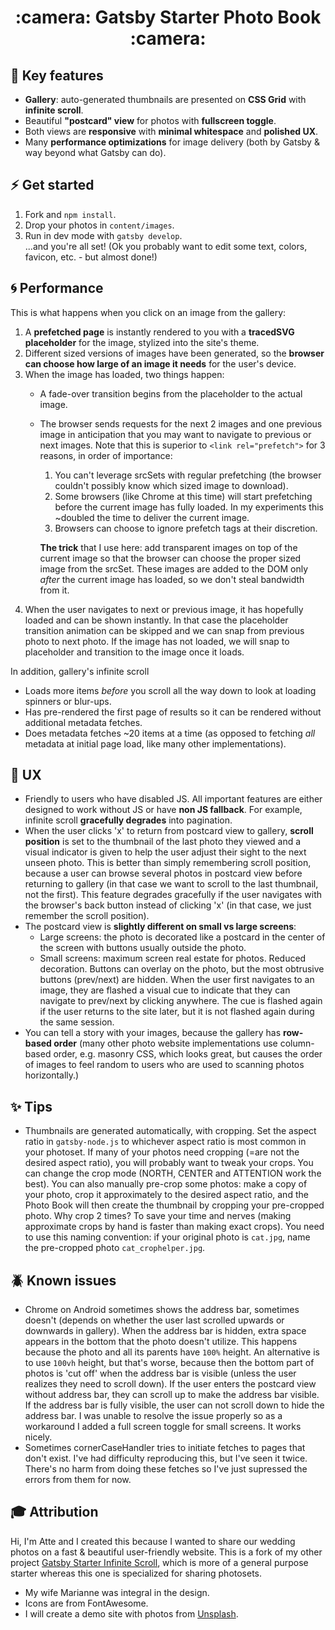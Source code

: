 <h1 align="center">
  :camera: Gatsby Starter Photo Book :camera:
</h1>

## :notebook: Key features

- **Gallery**: auto-generated thumbnails are presented on **CSS Grid** with **infinite scroll**.
- Beautiful **"postcard" view** for photos with **fullscreen toggle**.
- Both views are **responsive** with **minimal whitespace** and **polished UX**.
- Many **performance optimizations** for image delivery (both by Gatsby & way beyond what Gatsby can do).

## :zap: Get started

1. Fork and `npm install`.
2. Drop your photos in `content/images`.
3. Run in dev mode with `gatsby develop`.  
...and you're all set! (Ok you probably want to edit some text, colors, favicon, etc. - but almost done!)

## :cyclone: Performance

This is what happens when you click on an image from the gallery:
1. A **prefetched page** is instantly rendered to you with a **tracedSVG placeholder** for the image, stylized into the site's theme.
2. Different sized versions of images have been generated, so the **browser can choose how large of an image it needs** for the user's device.
3. When the image has loaded, two things happen:
    - A fade-over transition begins from the placeholder to the actual image.
    - The browser sends requests for the next 2 images and one previous image in anticipation that you may want to navigate to previous or next images. Note that this is superior to `<link rel="prefetch">` for 3 reasons, in order of importance:
        1. You can't leverage srcSets with regular prefetching (the browser couldn't possibly know which sized image to download).
        2. Some browsers (like Chrome at this time) will start prefetching before the current image has fully loaded. In my experiments this ~doubled the time to deliver the current image.
        3. Browsers can choose to ignore prefetch tags at their discretion.
      
      **The trick** that I use here: add transparent images on top of the current image so that the browser can choose the proper sized image from the srcSet. These images are added to the DOM only _after_ the current image has loaded, so we don't steal bandwidth from it.
4. When the user navigates to next or previous image, it has hopefully loaded and can be shown instantly. In that case the placeholder transition animation can be skipped and we can snap from previous photo to next photo. If the image has not loaded, we will snap to placeholder and transition to the image once it loads.

In addition, gallery's infinite scroll
- Loads more items _before_ you scroll all the way down to look at loading spinners or blur-ups.
- Has pre-rendered the first page of results so it can be rendered without additional metadata fetches.
- Does metadata fetches ~20 items at a time (as opposed to fetching _all_ metadata at initial page load, like many other implementations).

## :gem: UX

- Friendly to users who have disabled JS. All important features are either designed to work without JS or have **non JS fallback**. For example, infinite scroll **gracefully degrades** into pagination.
- When the user clicks 'x' to return from postcard view to gallery, **scroll position** is set to the thumbnail of the last photo they viewed and a visual indicator is given to help the user adjust their sight to the next unseen photo. This is better than simply remembering scroll position, because a user can browse several photos in postcard view before returning to gallery (in that case we want to scroll to the last thumbnail, not the first). This feature degrades gracefully if the user navigates with the browser's back button instead of clicking 'x' (in that case, we just remember the scroll position).
- The postcard view is **slightly different on small vs large screens**:
    - Large screens: the photo is decorated like a postcard in the center of the screen with buttons usually outside the photo.
    - Small screens: maximum screen real estate for photos. Reduced decoration. Buttons can overlay on the photo, but the most obtrusive buttons (prev/next) are hidden. When the user first navigates to an image, they are flashed a visual cue to indicate that they can navigate to prev/next by clicking anywhere. The cue is flashed again if the user returns to the site later, but it is not flashed again during the same session.
- You can tell a story with your images, because the gallery has **row-based order** (many other photo website implementations use column-based order, e.g. masonry CSS, which looks great, but causes the order of images to feel random to users who are used to scanning photos horizontally.)

## :sparkles: Tips

- Thumbnails are generated automatically, with cropping. Set the aspect ratio in `gatsby-node.js` to whichever aspect ratio is most common in your photoset. If many of your photos need cropping (=are not the desired aspect ratio), you will probably want to tweak your crops. You can change the crop mode (NORTH, CENTER and ATTENTION work the best). You can also manually pre-crop some photos: make a copy of your photo, crop it approximately to the desired aspect ratio, and the Photo Book will then create the thumbnail by cropping your pre-cropped photo. Why crop 2 times? To save your time and nerves (making approximate crops by hand is faster than making exact crops). You need to use this naming convention: if your original photo is `cat.jpg`, name the pre-cropped photo `cat_crophelper.jpg`.

## :beetle: Known issues

- Chrome on Android sometimes shows the address bar, sometimes doesn't (depends on whether the user last scrolled upwards or downwards in gallery). When the address bar is hidden, extra space appears in the bottom that the photo doesn't utilize. This happens because the photo and all its parents have `100%` height. An alternative is to use `100vh` height, but that's worse, because then the bottom part of photos is 'cut off' when the address bar is visible (unless the user realizes they need to scroll down). If the user enters the postcard view without address bar, they can scroll up to make the address bar visible. If the address bar is fully visible, the user can not scroll down to hide the address bar. I was unable to resolve the issue properly so as a workaround I added a full screen toggle for small screens. It works nicely.
- Sometimes cornerCaseHandler tries to initiate fetches to pages that don't exist. I've had difficulty reproducing this, but I've seen it twice. There's no harm from doing these fetches so I've just supressed the errors from them for now.

## 🎓 Attribution

Hi, I'm Atte and I created this because I wanted to share our wedding photos on a fast & beautiful user-friendly website. This is a fork of my other project [Gatsby Starter Infinite Scroll](https://github.com/baobabKoodaa/gatsby-starter-infinite-scroll), which is more of a general purpose starter whereas this one is specialized for sharing photosets. 

- My wife Marianne was integral in the design.
- Icons are from FontAwesome.
- I will create a demo site with photos from [Unsplash](https://unsplash.com).
